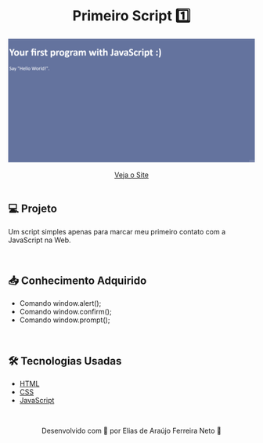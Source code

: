 <h1 align="center">Primeiro Script 1️⃣</h1>

![Demonstração](./demonstracao.gif)

<div align="center">
    <a href="https://elias-neto.github.io/Curso-em-video-JavaScript/moduloA/aula04/primeiroScript.html" target="_blank"> Veja o Site</a>
</div>

<br>

## 💻 Projeto

Um script simples apenas para marcar meu primeiro contato com a JavaScript na Web.

<br>

## 📥 Conhecimento Adquirido 

- Comando window.alert();
- Comando window.confirm();
- Comando window.prompt();

<br>

## 🛠 Tecnologias Usadas

- [HTML](https://www.w3schools.com/html/)
- [CSS](https://www.w3schools.com/css/)
- [JavaScript](https://www.w3schools.com/js/)

<br>

<p align="center"> Desenvolvido com 💙 por Elias de Araújo Ferreira Neto 👋 <p>